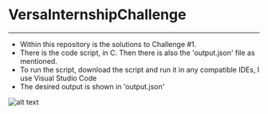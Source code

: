 # VersaInternshipChallenge

---

- Within this repository is the solutions to Challenge #1.
- There is the code script, in C. Then there is also the 'output.json' file as mentioned.
- To run the script, download the script and run it in any compatible IDEs, I use Visual Studio Code
- The desired output is shown in 'output.json'

![alt text](https://versa.com.my/wp-content/uploads/2022/09/Video-Preview-Revamp.png)

